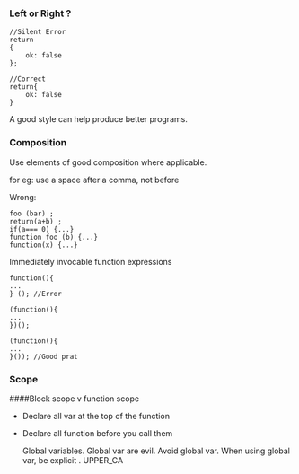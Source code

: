 ### Left or Right ?
	
	//Silent Error
	return 
	{
		ok: false
	};

	//Correct 
	return{
		ok: false
	}

A good style can help produce better programs.

### Composition 

Use elements of good composition where applicable.

for eg: use a space after a comma, not before

Wrong:
	
	foo (bar) ;
	return(a+b) ;
	if(a=== 0) {...}
	function foo (b) {...}
	function(x) {...}

Immediately invocable function expressions

	function(){
	...
	} (); //Error
	
	(function(){
	...
	})();
	
	(function(){
	...
	}()); //Good prat

### Scope

####Block scope v function scope

-	Declare all var at the top of the function 
-	Declare all function before you call them

	Global variables.
	Global var are evil.
	Avoid global var.
	When using global var, be explicit .
	 UPPER_CA


<!--stackedit_data:
eyJoaXN0b3J5IjpbNjAyODkwNDQ2XX0=
-->